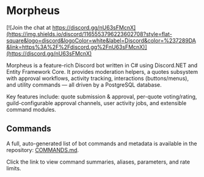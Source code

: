 # Morpheus
[![Join the chat at https://discord.gg/nU63sFMcnX](https://img.shields.io/discord/1165553796223602708?style=flat-square&logo=discord&logoColor=white&label=Discord&color=%237289DA&link=https%3A%2F%2Fdiscord.gg%2FnU63sFMcnX)](https://discord.gg/nU63sFMcnX) 

Morpheus is a feature-rich Discord bot written in C# using Discord.NET and Entity Framework Core. It provides moderation helpers, a quotes subsystem with approval workflows, activity tracking, interactions (buttons/menus), and utility commands — all driven by a PostgreSQL database.

Key features include: quote submission & approval, per-quote voting/rating, guild-configurable approval channels, user activity jobs, and extensible command modules.

## Commands

A full, auto-generated list of bot commands and metadata is available in the repository: [COMMANDS.md](./COMMANDS.md).

Click the link to view command summaries, aliases, parameters, and rate limits.

